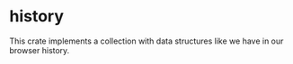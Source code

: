 # history

This crate implements a collection with data structures like we have in our browser history.